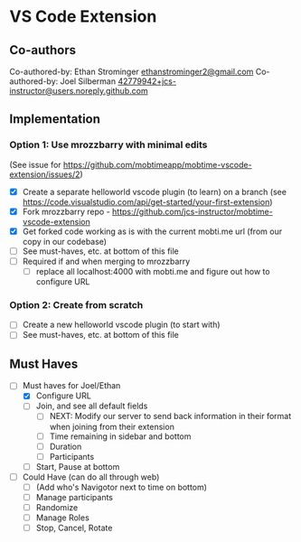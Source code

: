 # VS Code Extension

## Co-authors

Co-authored-by: Ethan Strominger <ethanstrominger2@gmail.com>
Co-authored-by: Joel Silberman <42779942+jcs-instructor@users.noreply.github.com>

## Implementation

### Option 1: Use mrozzbarry with minimal edits

(See issue for https://github.com/mobtimeapp/mobtime-vscode-extension/issues/2)

- [x] Create a separate helloworld vscode plugin (to learn) on a branch (see https://code.visualstudio.com/api/get-started/your-first-extension)
- [x] Fork mrozzbarry repo - https://github.com/jcs-instructor/mobtime-vscode-extension
- [x] Get forked code working as is with the current mobti.me url (from our copy in our codebase)
- [ ] See must-haves, etc. at bottom of this file
- [ ] Required if and when merging to mrozzbarry
  - [ ] replace all localhost:4000 with mobti.me and figure out how to configure URL

### Option 2: Create from scratch

- [ ] Create a new helloworld vscode plugin (to start with)
- [ ] See must-haves, etc. at bottom of this file

## Must Haves

- [ ] Must haves for Joel/Ethan
  - [x] Configure URL
  - [ ] Join, and see all default fields
    - [ ] NEXT: Modify our server to send back information in their format when joining from their extension
    - [ ] Time remaining in sidebar and bottom
    - [ ] Duration
    - [ ] Participants
  - [ ] Start, Pause at bottom
- [ ] Could Have (can do all through web)
  - [ ] (Add who's Navigotor next to time on bottom)
  - [ ] Manage participants
  - [ ] Randomize
  - [ ] Manage Roles
  - [ ] Stop, Cancel, Rotate
